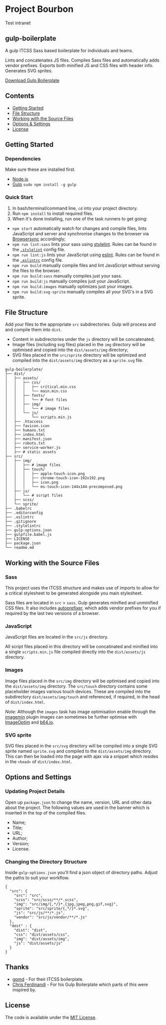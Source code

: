 # Project Bourbon

Test intranet
## gulp-boilerplate

A gulp ITCSS Sass based boilerplate for individuals and teams.

Lints and concatenates JS files.
Compiles Sass files and automatically adds vendor prefixes.
Exports both minified JS and CSS files with header info.
Generates SVG sprites.

[Download Gulp Boilerplate](https://github.com/neutraltone/gulp-boilerplate/archive/master.zip)

## Contents

* [Getting Started](#getting-started)
* [File Structure](#file-structure)
* [Working with the Source Files](#working-with-the-source-files)
* [Options & Settings](#options--settings)
* [License](#license)

## Getting Started

### Dependencies

Make sure these are installed first.

* [Node.js](http://nodejs.org)
* [Gulp](http://gulpjs.com) `sudo npm install -g gulp`

### Quick Start

1. In bash/terminal/command line, `cd` into your project directory.
2. Run `npm install` to install required files.
3. When it's done installing, run one of the task runners to get going:
  * `npm start` automatically watch for changes and compile files, lints JavaScript and server and synchronise changes to the browser via [Browsersync](https://www.browsersync.io/) accordingly;
  * `npm run lint:sass` lints your sass using [stylelint](https://github.com/stylelint/stylelint). Rules can be found in the [`.stylelint`](https://github.com/neutraltone/gulp-boilerplate/blob/master/.stylelintrc) config file.
  * `npm run lint:js` lints your JavaScript using [eslint](https://github.com/eslint/eslint). Rules can be found in the [`.eslintrc`](https://github.com/neutraltone/gulp-boilerplate/blob/master/.eslintrc) config file.   
  * `npm run build` manually compile files and lint JavaScript without serving the files to the browser.
  * `npm run build:sass` manually compiles just your sass.
  * `npm run build:js` manually compiles just your JavaScript.
  * `npm run build:images` manually optimizes just your images.
  * `npm run build:svg-sprite` manually compiles all your SVG's in a SVG sprite.
  
## File Structure

Add your files to the appropriate `src` subdirectories. Gulp will process and and compile them into `dist`.

* Content in subdirectories under the `js` directory will be concatenated;
* Image files (including svg files) placed in the `img` directory will be optimised and copied into the `dist/assets/img` directory;
* SVG files placed in the `src/sprite` directory will be optimized and compiled into the `dist/assets/img` directory as a `sprite.svg` file.

```
gulp-boilerplate/
├── dist/
│   ├── assets/
│   │   ├── css/
│   │   │   ├── critical.min.css
│   │   │   └── main.min.css
│   │   ├── fonts/
│   │   │   └── # font files
│   │   ├── img/
│   │   │   └── # image files
│   │   └── js/
│   │       └── scripts.min.js
│   ├── .htaccess
│   ├── favicon.icon
│   ├── humans.txt
│   ├── index.html
│   ├── manifest.json
│   ├── robots.txt
│   ├── service-worker.js
│   ├── # static assets
├── src/
│   ├── img/
│   │   ├── # image files
│   │   ├── touch/
│   │   │   ├── apple-touch-icon.png
│   │   │   ├── chrome-touch-icon-192x192.png
│   │   │   ├── icon.png
│   │   │   └── ms-touch-icon-144x144-precomposed.png
│   ├── js/
│   │   └── # script files
│   ├── scss/
│   └── sprite/
├── .babelrc
├── .editorconfig
├── .eslintrc
├── .gitignore
├── .stylelintrc
├── gulp-options.json
├── gulpfile.babel.js
├── LICENSE
├── package.json
└── readme.md
```

## Working with the Source Files

### Sass

This project uses the ITCSS structure and makes use of imports to allow for a critical stylesheet to be generated alongside you main stylesheet. 

Sass files are located in `src` > `sass`. Gulp generates minified and unminified CSS files. It also includes [autoprefixer](https://github.com/postcss/autoprefixer), which adds vendor prefixes for you if required by the last two versions of a browser.

### JavaScript

JavaScript files are located in the `src/js` directory.

All script files placed in this directory will be concatinated and minified into a single `scripts.min.js` file compiled directly into the `dist/assets/js` directory.

### Images

Image files placed in the `src/img` directory will be optimised and copied into the `dist/assets/img` directory. The `src/touch` directory contains some placeholder images various touch devices. These are compiled into the subdirectory `dist/assets/img/touch` and referenced, if required, in the head of `dist/index.html`.

*Note:* Although the `images` task has image optimisation enable through the [imagemin](https://www.npmjs.com/package/gulp-imagemin) plugin images can sometimes be further optimise with [ImageOptim](https://imageoptim.com/) and [b64.io](http://b64.io/).

### SVG sprite

SVG files placed in the `src/svg` directory will be compiled into a single SVG sprite named `sprite.svg` and compiled to the `dist/assets/img` directory. This can then be loaded into the page with ajax via a snippet which resides in the `<head>` of `dist/index.html`.

## Options and Settings

### Updating Project Details

Open up `package.json` to change the name, version, URL and other data about the project. The following values are used in the banner which is inserted in the top of the compiled files.

* Name;
* Title;
* URL;
* Author;
* Version;
* License.

### Changing the Directory Structure

Inside `gulp-options.json` you'll find a json object of directory paths. Adjust the paths to suit your workflow.

```
{
  "src": {
    "src": "src",
    "scss": "src/scss/**/*.scss",
    "img": "src/img/{,*/}*.{jpg,jpeg,png,gif,svg}",
    "sprite": "src/sprite/{,*/}*.svg",
    "js": "src/js/**/*.js",
    "vendor": "src/js/vendor/**/*.js"
  },
  "dest" : {
    "dist": "dist",
    "css": "dist/assets/css",
    "img": "dist/assets/img",
    "js": "dist/assets/js"
  }
}
```

## Thanks

* [gpmd](https://github.com/gpmd/itcss-boilerplate) - For their ITCSS boilerplate.
* [Chris Ferdinandi](https://github.com/cferdinandi) - For his Gulp Boilerplate which parts of this were inspired by.  

## License

The code is available under the [MIT License](https://github.com/neutraltone/gulp-boilerplate/blob/master/LICENSE.md).  
